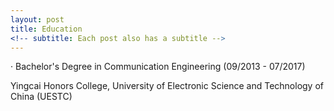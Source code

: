```yaml
---
layout: post
title: Education
<!-- subtitle: Each post also has a subtitle -->
---
```


· Bachelor's Degree in Communication Engineering (09/2013 - 07/2017)

Yingcai Honors College, University of Electronic Science and Technology of China (UESTC)
